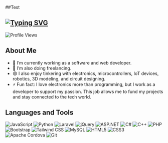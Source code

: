 ##Test

<!--
**xherby07/xherby07** is a ✨ _special_ ✨ repository because its `README.md` (this file) appears on your GitHub profile.

Here are some ideas to get you started:

🔭 I’m currently working on
- 🌱 I’m currently learning ...
- 👯 I’m looking to collaborate on ...
- 🤔 I’m looking for help with ...
- 💬 Ask me about ...
- 📫 How to reach me: ...
- 😄 Pronouns: ...
- ⚡ Fun fact: ...
-->

<!-- ## Hi there 👋 -->
<h2>
  <a href="#">
    <img src="https://readme-typing-svg.herokuapp.com?font=Fira+Code&size=24&pause=1000&color=FFFFFF&width=435&lines=Hi+there+%F0%9F%91%8B" alt="Typing SVG" />
  </a>
</h2>

![Profile Views](https://komarev.com/ghpvc/?username=xherby07)

## About Me
- 🔭 I’m currently working as a software and web developer.
- 👯 I’m also doing freelancing.
- 😄 I also enjoy tinkering with electronics, microcontrollers, IoT devices, robotics, 3D modeling, and circuit designing.
- ⚡ Fun fact: I love electronics more than programming, but I work as a developer to support my passion. This job allows me to fund my projects and stay connected to the tech world.

## Languages and Tools

![JavaScript](https://img.shields.io/badge/-JavaScript-F7DF1E?style=flat-square&logo=javascript&logoColor=black)
![Python](https://img.shields.io/badge/-Python-3776AB?style=flat-square&logo=python&logoColor=white)
![Laravel](https://img.shields.io/badge/-Laravel-FF2D20?style=flat-square&logo=laravel&logoColor=white)
![jQuery](https://img.shields.io/badge/-jQuery-0769AD?style=flat-square&logo=jquery&logoColor=white)
![ASP.NET](https://img.shields.io/badge/-ASP.NET-512BD4?style=flat-square&logo=dotnet&logoColor=white)
![C#](https://img.shields.io/badge/-C%23-239120?style=flat-square&logo=c-sharp&logoColor=white)
![C++](https://img.shields.io/badge/-C++-00599C?style=flat-square&logo=c%2B%2B&logoColor=white)
![PHP](https://img.shields.io/badge/-PHP-777BB4?style=flat-square&logo=php&logoColor=white)
![Bootstrap](https://img.shields.io/badge/-Bootstrap-7952B3?style=flat-square&logo=bootstrap&logoColor=white)
![Tailwind CSS](https://img.shields.io/badge/-Tailwind%20CSS-38B2AC?style=flat-square&logo=tailwind-css&logoColor=white)
![MySQL](https://img.shields.io/badge/-MySQL-4479A1?style=flat-square&logo=mysql&logoColor=white)
![HTML5](https://img.shields.io/badge/-HTML5-E34F26?style=flat-square&logo=html5&logoColor=white)
![CSS3](https://img.shields.io/badge/-CSS3-1572B6?style=flat-square&logo=css3&logoColor=white)
![Apache Cordova](https://img.shields.io/badge/-Cordova-E8E8E8?style=flat-square&logo=apache-cordova&logoColor=black)
![Git](https://img.shields.io/badge/-Git-F05032?style=flat-square&logo=git&logoColor=white)
